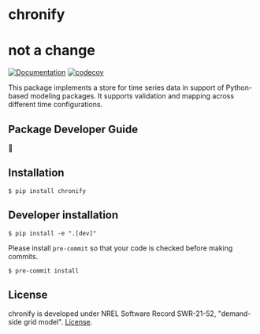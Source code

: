# chronify
# not a change

[![Documentation](https://img.shields.io/badge/docs-ready-blue.svg)](https://nrel.github.io/chronify)
[![codecov](https://codecov.io/gh/nrel/chronify/graph/badge.svg?token=WIY2KAOX63)](https://codecov.io/gh/nrel/chronify)


This package implements a store for time series data in support of Python-based
modeling packages. It supports validation and mapping across different time configurations.

## Package Developer Guide
🚧

## Installation
```
$ pip install chronify
```

## Developer installation
```
$ pip install -e ".[dev]"
```

Please install `pre-commit` so that your code is checked before making commits.
```
$ pre-commit install
```

## License
chronify is developed under NREL Software Record SWR-21-52, "demand-side grid model".
[License](https://github.com/NREL/chronify/blob/main/LICENSE).

